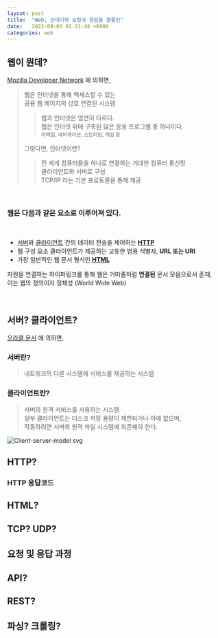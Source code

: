 ```yaml
---
layout: post
title:  "Web, 근데이제 요청과 응답을 곁들인"
date:   2022-09-03 02:21:48 +0900
categories: web
---
```


## 웹이 뭔데?

[Mozilla Developer Network](https://developer.mozilla.org/en-US/docs/Glossary/World_Wide_Web) 에 의하면,  
> 웹은 인터넷을 통해 액세스할 수 있는  
> 공용 웹 페이지의 상호 연결된 시스템
> > 웹과 인터넷은 엄연히 다르다.  
> > 웹은 인터넷 위에 구축된 많은 응용 프로그램 중 하나이다.  
> > <sub>이메일, 네비게이션, 스트리밍, 게임 등</sub>
> 
> 그렇다면, 인터넷이란?
> > 전 세계 컴퓨터들을 하나로 연결하는 거대한 컴퓨터 통신망  
> > 클라이언트와 서버로 구성  
> > TCP/IP 라는 기본 프로토콜을 통해 제공

<br/>

### 웹은 다음과 같은 요소로 이루어져 있다.

<br/>

* [서버](#서버란?)와 [클라이언트](#클라이언트란?) 간의 데이터 전송을 제어하는 [**HTTP**](#HTTP?)
* 웹 구성 요소 클라이언트가 제공하는 고유한 범용 식별자, **URL 또는 URI**
* 가장 일반적인 웹 문서 형식인 [**HTML**](#HTML?)
  
자원을 연결하는 하이퍼링크를 통해 웹은 거미줄처럼 **연결된** 문서 모음으로서 존재,  
이는 웹의 정의이자 정체성 (World Wide Web)

<br/>

## 서버? 클라이언트?

[오라클 문서](https://docs.oracle.com/cd/E19455-01/805-7228/6j6q7ueov/index.html) 에 의하면,

### 서버란?
> 네트워크의 다른 시스템에 서비스를 제공하는 시스템

### 클라이언트란?
> 서버의 원격 서비스를 사용하는 시스템   
> 일부 클라이언트는 디스크 저장 용량이 제한되거나 아예 없으며,  
> 작동하려면 서버의 원격 파일 시스템에 의존해야 한다.

![Client-server-model svg](https://user-images.githubusercontent.com/47032054/188305410-18ba6b38-8344-4991-babc-61859a1ab9ff.png "https://en.wikipedia.org/wiki/Client%E2%80%93server_model")



## HTTP?

### HTTP 응답코드

## HTML?

## TCP? UDP?

## 요청 및 응답 과정

## API?

## REST?

## 파싱? 크롤링?

